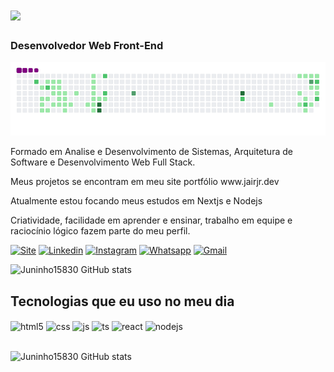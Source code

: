 <h1>
    <img src="https://readme-typing-svg.herokuapp.com/?font=Righteous&size=35&center=true&vCenter=true&width=500&height=70&duration=4000&lines=Olá!+👋;+Sou+Jair+Redigolo+Junior!;" />
</h1>
<h3>Desenvolvedor Web Front-End </h3>

![snake gif](https://github.com/juninho15830/juninho15830/blob/output/github-contribution-grid-snake.gif)

<p> Formado em Analise e Desenvolvimento de Sistemas, Arquitetura de Software e Desenvolvimento Web Full Stack.</p>

<p>Meus projetos se encontram em meu site portfólio www.jairjr.dev</p>

<p>Atualmente estou focando meus estudos em Nextjs e Nodejs</p>

<p>Criatividade, facilidade em aprender e ensinar, trabalho em equipe e raciocínio lógico fazem parte do meu perfil.</p>


[![Site](https://img.shields.io/website?label=jairjr.dev&style=for-the-badge&url=https://www.jairjr.dev/)](https://www.jairjr.dev)
[![Linkedin](https://img.shields.io/badge/LinkedIn-0077B5?style=for-the-badge&logo=linkedin&logoColor=white)](https://www.linkedin.com/in/jairredigolojunior/)
[![Instagram](https://img.shields.io/badge/Instagram-E4405F?style=for-the-badge&logo=instagram&logoColor=white)](https://www.instagram.com/juninho15830/)
[![Whatsapp](https://img.shields.io/badge/WhatsApp-25D366?style=for-the-badge&logo=whatsapp&logoColor=white)](https://wa.me/5517996234888)
[![Gmail](https://img.shields.io/badge/Gmail-D14836?style=for-the-badge&logo=gmail&logoColor=white)](mailto:juninho15830@gmail.com)

![Juninho15830 GitHub stats](https://github-readme-stats.vercel.app/api?username=juninho15830&show_icons=true&theme=dracula&count_private=true)

## Tecnologias que eu uso no meu dia

<div style="display: inline_block">
  <img align="center" alt="html5" src="https://img.shields.io/badge/HTML5-E34F26?style=for-the-badge&logo=html5&logoColor=white" />
  <img align="center" alt="css" src="https://img.shields.io/badge/CSS3-1572B6?style=for-the-badge&logo=css3&logoColor=white" />
  <img align="center" alt="js" src="https://img.shields.io/badge/JavaScript-F7DF1E?style=for-the-badge&logo=javascript&logoColor=black" />
  <img align="center" alt="ts" src="https://img.shields.io/badge/TypeScript-007ACC?style=for-the-badge&logo=typescript&logoColor=white" />
  <img align="center" alt="react" src="https://img.shields.io/badge/React-20232A?style=for-the-badge&logo=react&logoColor=61DAFB" />
  <img align="center" alt="nodejs" src="https://img.shields.io/badge/Node.js-43853D?style=for-the-badge&logo=node.js&logoColor=white" />
</div><br/>

![Juninho15830 GitHub stats](https://github-readme-stats.vercel.app/api/top-langs/?username=juninho15830&hide=HTML&langs_count=8&layout=compact&theme=react&border_radius=10&size_weight=0.5&count_weight=0.5&exclude_repo=github-readme-stats)

